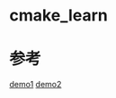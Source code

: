 # cmake_learn

# 参考
[demo1](https://blog.csdn.net/liitdar/article/details/80670060)
[demo2](https://blog.csdn.net/liitdar/article/details/81144461)

